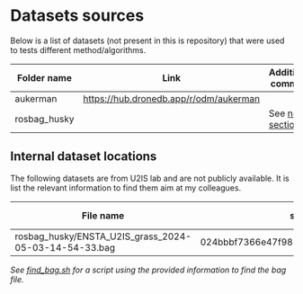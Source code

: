 Datasets sources
===

Below is a list of datasets (not present in this is repository) that were used to tests different method/algorithms.

| Folder name  | Link                                   | Additional comment                             |
|--------------|----------------------------------------|------------------------------------------------|
| aukerman     | https://hub.dronedb.app/r/odm/aukerman |                                                |
| rosbag_husky |                                        | See [next section](internal-dataset-locations) |

## Internal dataset locations

The following datasets are from U2IS lab and are not publicly available. It is list the relevant information to find
them aim at my colleagues.

| File name                                             | sha1sum                                  | Hard drive type      | sha1sum of SN                            | Additional comment |
|-------------------------------------------------------|------------------------------------------|----------------------|------------------------------------------|--------------------|
| rosbag_husky/ENSTA_U2IS_grass_2024-05-03-14-54-33.bag | 024bbbf7366e47f98bdf0e567576ea95c2d59b1d | Transcend 4To (blue) | ed09a74906fd5d559bfee3acf3d0706f649b24ff |                    |

_See [find_bag.sh](find_bag.sh) for a script using the provided information to find the bag file._
